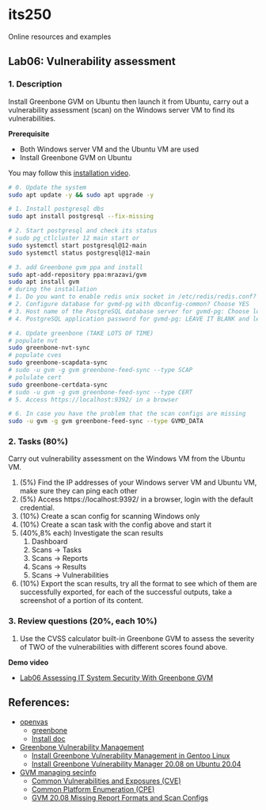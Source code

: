 # its250
Online resources and examples

## Lab06: Vulnerability assessment

### 1. Description
Install Greenbone GVM on Ubuntu then launch it from Ubuntu, carry out a vulnerability assessment (scan) on the Windows server VM to find its vulnerabilities.

**Prerequisite**

* Both Windows server VM and the Ubuntu VM are used
* Install Greenbone GVM on Ubuntu

You may follow this [installation video](https://youtu.be/oq3rhIjrnGM).

```bash
# 0. Update the system
sudo apt update -y && sudo apt upgrade -y

# 1. Install postgresql dbs
sudo apt install postgresql --fix-missing

# 2. Start postgresql and check its status
# sudo pg_ctlcluster 12 main start or
sudo systemctl start postgresql@12-main
sudo systemctl status postgresql@12-main

# 3. add Greenbone gvm ppa and install
sudo apt-add-repository ppa:mrazavi/gvm
sudo apt install gvm
# during the installation
# 1. Do you want to enable redis unix socket in /etc/redis/redis.conf? Choose YES
# 2. Configure database for gvmd-pg with dbconfig-common? Choose YES
# 3. Host name of the PostgreSQL database server for gvmd-pg: Choose localhost
# 4. PostgreSQL application password for gvmd-pg: LEAVE IT BLANK and let it to be generated randomly.

# 4. Update greenbone (TAKE LOTS OF TIME)
# populate nvt
sudo greenbone-nvt-sync
# populate cves 
sudo greenbone-scapdata-sync 
# sudo -u gvm -g gvm greenbone-feed-sync --type SCAP
# polulate cert
sudo greenbone-certdata-sync 
# sudo -u gvm -g gvm greenbone-feed-sync --type CERT
# 5. Access https://localhost:9392/ in a browser

# 6. In case you have the problem that the scan configs are missing
sudo -u gvm -g gvm greenbone-feed-sync --type GVMD_DATA
```


### 2. Tasks (80%)
Carry out vulnerability assessment on the Windows VM from the Ubuntu VM.

1. (5%) Find the IP addresses of your Windows server VM and Ubuntu VM, make sure they can ping each other
2. (5%) Access https://localhost:9392/ in a browser, login with the default credential.
3. (10%) Create a scan config for scanning Windows only
4. (10%) Create a scan task with the config above and start it
5. (40%,8% each) Investigate the scan results
   1. Dashboard
   2. Scans -> Tasks
   3. Scans -> Reports
   4. Scans -> Results
   5. Scans -> Vulnerabilities
6. (10%) Export the scan results, try all the format to see which of them are successfully exported, for each of the successful outputs, take a screenshot of a portion of its content.

### 3. Review questions (20%, each 10%)
1. Use the CVSS calculator built-in Greenbone GVM to assess the severity of TWO of the vulnerabilities with different scores found above.

**Demo video**

* [Lab06 Assessing IT System Security With Greenbone GVM](https://youtu.be/erP3_jmbbhY)

## References:
* [openvas](https://www.openvas.org/)
  * [greenbone](https://github.com/greenbone)
  * [Install doc](https://github.com/greenbone/gvmd/blob/master/INSTALL.md)
* [Greenbone Vulnerability Management](https://launchpad.net/~mrazavi/+archive/ubuntu/gvm)
  * [Install Greenbone Vulnerability Management in Gentoo Linux](https://wiki.gentoo.org/wiki/Greenbone_Vulnerability_Management)
  * [Install Greenbone Vulnerability Manager 20.08 on Ubuntu 20.04](https://www.mikeslab.net/install-greenbone-vulnerability-manager-20-08-on-ubuntu-20-04/)
* [GVM managing secinfo](https://docs.greenbone.net/GSM-Manual/gos-5/en/managing-secinfo.html)
  * [Common Vulnerabilities and Exposures (CVE)](https://en.wikipedia.org/wiki/Common_Vulnerabilities_and_Exposures)
  * [Common Platform Enumeration (CPE)](https://en.wikipedia.org/wiki/Common_Platform_Enumeration)
  * [GVM 20.08 Missing Report Formats and Scan Configs](https://community.greenbone.net/t/gvm-20-08-missing-report-formats-and-scan-configs/6397)
